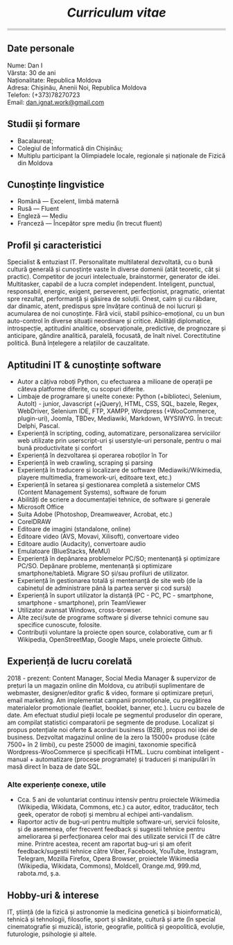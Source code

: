 <h1 align="center"><i>Curriculum vitae</i></h1>
<hr style="height:5px;border-width:0;color:gray;background-color:lightgray">

## Date personale
Nume: Dan I   
Vârsta: 30 de ani   
Naționalitate: Republica Moldova   
Adresa: Chișinău, Anenii Noi, Republica Moldova   
Telefon: (+373)78270723   
Email: dan.ignat.work@gmail.com

## Studii și formare
- Bacalaureat;
- Colegiul de Informatică din Chișinău;
- Multiplu participant la Olimpiadele locale, regionale și naționale de Fizică din Moldova

## Cunoștințe lingvistice
- Română — Excelent, limbă maternă
- Rusă — Fluent
- Engleză — Mediu
- Franceză — Începător spre mediu (în trecut fluent)

## Profil și caracteristici
Specialist & entuziast IT. Personalitate multilateral dezvoltată, cu o bună cultură generală și cunoștințe vaste în diverse domenii (atât teoretic, cât și practic). Competitor de jocuri intelectuale, brainstormer, generator de idei. Multitasker, capabil de a lucra complet independent. 
Inteligent, punctual, responsabil, energic, exigent, perseverent, perfecționist, pragmatic, orientat spre rezultat, performanță și găsirea de soluții. Onest, calm și cu răbdare, dar dinamic, atent, predispus spre învățare continuă de noi lucruri și acumularea de noi cunoștințe. Fără vicii, stabil psihico-emoțional, cu un bun auto-control în diverse situații neordinare și critice. 
Abilități diplomatice, introspecție, aptitudini analitice, observaționale, predictive, de prognozare și anticipare, gândire analitică, paralelă, focusată, de înalt nivel. Corectitutine politică. Bună înțelegere a relațiilor de cauzalitate.

## Aptitudini IT &amp; cunoștințe software
-  Autor a câțiva roboți Python, cu efectuarea a milioane de operații pe câteva platforme diferite, cu scopuri diferite.
-  Limbaje de programare și unelte conexe: Python (+biblioteci, Selenium, AutoIt) - junior, Javascript (+jQuery), HTML, CSS, SQL, bazele, Regex, WebDriver, Selenium IDE, FTP, XAMPP, Wordpress (+WooCommerce, plugin-uri), Joomla, TBDev, Mediawiki, Markdown, WYSIWYG. În trecut: Delphi, Pascal. 
-  Experiență în scripting, coding, automatizare, personalizarea serviciilor web utilizate prin userscript-uri și userstyle-uri personale, pentru o mai bună productivitate și confort
-  Experiență în dezvoltarea și operarea roboților în Tor
-  Experiență în web crawling, scraping și parsing
-  Experiență în traducere și localizare de software (Mediawiki/Wikimedia, playere multimedia, framework-uri, editoare text, etc.)
-  Experiență în setarea și gestionarea completă a sistemelor CMS (Content Management Systems), software de forum
-  Abilități de scriere a documentației tehnice, de software și generale
-  Microsoft Office
-  Suita Adobe (Photoshop, Dreamweaver, Acrobat, etc.)
-  CorelDRAW
-  Editoare de imagini (standalone, online)
-  Editoare video (AVS, Movavi, Xilisoft), convertoare video
-  Editoare audio (Audacity), convertoare audio
-  Emulatoare (BlueStacks, MeMU) 
-  Experiență în depănarea problemelor PC/SO; mentenanță și optimizare PC/SO. Depănare probleme, mentenanță și optimizare smartphone/tabletă. Migrare SO și/sau profiluri de utilizator.
-  Experiență în gestionarea totală și  mentenanță de site web (de la cabinetul de administrare până la partea server și cod sursă)
-  Experiență în suport utilizator la distanță (PC - PC, PC - smartphone, smartphone - smartphone), prin TeamViewer
-  Utilizator avansat Windows, cross-browser. 
-  Alte zeci/sute de programe software și diverse tehnici comune sau specifice cunoscute, folosite. 
-  Contribuții voluntare la proiecte open source, colaborative, cum ar fi Wikipedia, OpenStreetMap, Google Maps, unele proiecte Github. 

## Experiență de lucru corelată
2018 - prezent: Content Manager, Social Media Manager & supervizor de prețuri la un magazin online din Moldova, cu  atribuții suplimentare de webmaster, designer/editor grafic & video, formare și optimizare prețuri, email marketing. Am implementat campanii promoționale, cu pregătirea materialelor promoționale (leaflet, booklet, banner, etc.). Lucru cu bazele de date. Am efectuat studiul pieții locale pe segmentul produselor din operare, am compilat statistici comparatorii pe segmente de produse. Localizat și propus potențiale noi oferte & acorduri business (B2B), propus noi idei de business.
Dezvoltat magazinul online de la zero la 15000+ produse (câte 7500+ în 2 limbi), cu peste 25000 de imagini, taxonomie specifică Wordpress-WooCommerce și specificații HTML. Lucru combinat inteligent - manual + automatizare (procese programate) și traduceri și manipulări în masă direct în baza de date SQL.

### Alte experiențe conexe, utile
-  Cca. 5 ani de voluntariat continuu intensiv pentru proiectele Wikimedia (Wikipedia, Wikidata, Commons, etc.) ca autor, editor, traducător, tech geek, operator de roboți și membru al echipei anti-vandalism. 
-  Raportor activ de bug-uri pentru multiple software-uri, servicii folosite, și de asemenea, ofer frecvent feedback și sugestii tehnice pentru ameliorarea și perfecționarea celor mai des utilizate servicii IT de către mine. Printre acestea, recent am raportat bug-uri și am oferit feedback/sugestii tehnice către Viber, Facebook, YouTube, Instagram, Telegram, Mozilla Firefox, Opera Browser, proiectele Wikimedia (Wikipedia, Wikidata, Commons), Moldcell, Orange.md, 999.md, rabota.md, ș.a. 

## Hobby-uri &amp; interese
IT, știință (de la fizică și astronomie la medicina genetică și bioinformatică), tehnică și tehnologii, filosofie, sport și sănătate, cultură și arte (în special cinematografie și muzică), istorie, geografie, politică și geopolitică, evoluție, futurologie, psihologie și altele.
